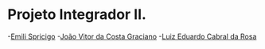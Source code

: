 # Projeto Integrador II.

-[Emili Spricigo](https://github.com/spricigom)
-[João Vitor da Costa Graciano](https://github.com/joaocostagraciano)
-[Luiz Eduardo Cabral da Rosa](https://github.com/LuizEduardoCR)
